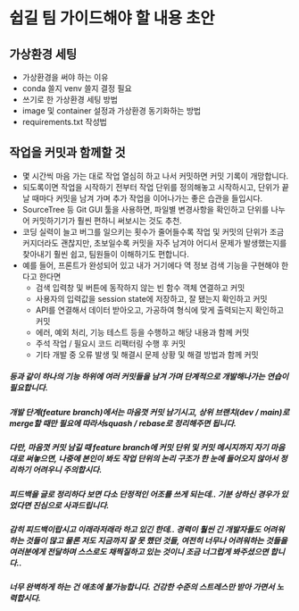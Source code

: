 # 쉽길 팀 가이드해야 할 내용 초안



## 가상환경 세팅

- 가상환경을 써야 하는 이유
- conda 쓸지 venv 쓸지 결정 필요
- 쓰기로 한 가상환경 세팅 방법
- image 및 container 설정과 가상환경 동기화하는 방법
- requirements.txt 작성법



## 작업을 커밋과 함께할 것

- 몇 시간씩 마음 가는 대로 작업 열심히 하고 나서 커밋하면 커밋 기록이 개망합니다.
- 되도록이면 작업을 시작하기 전부터 작업 단위를 정의해놓고 시작하시고, 단위가 끝날 때마다 커밋을 남겨 가며 추가 작업을 이어나가는 좋은 습관을 들입시다.
- SourceTree 등 Git GUI 툴을 사용하면, 파일별 변경사항을 확인하고 단위를 나누어 커밋하기기가 훨씬 편하니 써보시는 것도 추천.
- 코딩 실력이 늘고 버그를 일으키는 횟수가 줄어들수록 작업 및 커밋의 단위가 조금 커지더라도 괜찮지만, 초보일수록 커밋을 자주 남겨야 어디서 문제가 발생했는지를 찾아내기 훨씬 쉽고, 팀원들이 이해하기도 편합니다.
- 예를 들어, 프론트가 완성되어 있고 내가 거기에다 역 정보 검색 기능을 구현해야 한다고 한다면
  - 검색 입력창 및 버튼에 동작하지 않는 빈 함수 객체 연결하고 커밋
  - 사용자의 입력값을 session state에 저장하고, 잘 됐는지 확인하고 커밋
  - API를 연결해서 데이터 받아오고, 가공하여 형식에 맞게 출력되는지 확인하고 커밋
  - 에러, 예외 처리, 기능 테스트 등을 수행하고 해당 내용과 함께 커밋
  - 주석 작업 / 필요시 코드 리팩터링 수행 후 커밋
  - 기타 개발 중 오류 발생 및 해결시 문제 상황 및 해결 방법과 함께 커밋

##### 								 등과 같이 하나의 기능 하위에 여러 커밋들을 남겨 가며 단계적으로 개발해나가는 연습이 필요합니다.

##### 						개발 단계(feature branch)에서는 마음껏 커밋 남기시고, 상위 브랜치(dev / main)로 merge할 때만 필요에 따라서squash / rebase로 정리해주면 됩니다.

##### 						다만, 마음껏 커밋 남길 때 feature branch에 커밋 단위 및 커밋 메시지까지 자기 마음대로 써놓으면, 나중에 		본인이 봐도 작업 단위의 논리 구조가 한 눈에 들어오지 않아서 정리하기 어려우니 주의합시다.





##### 피드백을 글로 정리하다 보면 다소 단정적인 어조를 쓰게 되는데.. 기분 상하신 경우가 있었다면 진심으로 사과드립니다.

##### 감히 피드백이랍시고 이래라저래라 하고 있긴 한데.. 경력이 훨씬 긴 개발자들도 어려워하는 것들이 많고 물론 저도 지금까지 잘 못 했던 것들, 여전히 너무나 어려워하는 것들을 여러분에게 전달하며 스스로도 채찍질하고 있는 것이니 조금 너그럽게 봐주셨으면 합니다.. 

##### 너무 완벽하게 하는 건 애초에 불가능합니다. 건강한 수준의 스트레스만 받아 가면서 노력합시다.

